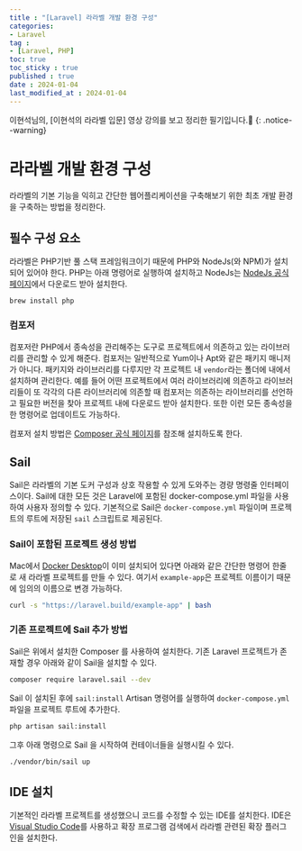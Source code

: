 ```yaml
---
title : "[Laravel] 라라벨 개발 환경 구성"
categories:
- Laravel
tag :
- [Laravel, PHP]
toc: true
toc_sticky : true
published : true
date : 2024-01-04
last_modified_at : 2024-01-04
---
```




이현석님의, [이현석의 라라벨 입문] 영상 강의를 보고 정리한 필기입니다.📢
{: .notice--warning}

# 라라벨 개발 환경 구성

라라벨의 기본 기능을 익히고 간단한 웹어플리케이션을 구축해보기 위한 최초 개발 환경을 구축하는 방법을 정리한다.

## 필수 구성 요소

라라벨은 PHP기반 풀 스택 프레임워크이기 때문에 PHP와 NodeJs(와 NPM)가 설치되어 있어야 한다. PHP는 아래 명령어로 실행하여 설치하고 NodeJs는 [NodeJs 공식 페이지]에서 다운로드 받아 설치한다.

[NodeJs 공식 페이지]: https://nodejs.org/en

```shell
brew install php
```



### 컴포저

컴포저란 PHP에서 종속성을 관리해주는 도구로 프로젝트에서 의존하고 있는 라이브러리를 관리할 수 있게 해준다. 컴포저는 일반적으로 Yum이나 Apt와 같은 패키지 매니저가 아니다. 패키지와 라이브러리를 다루지만 각 프로젝트 내 `vendor`라는 폴더에 내에서 설치하며 관리한다. 예를 들어 어떤 프로젝트에서 여러 라이브러리에 의존하고 라이브러리들이 또 각각의 다른 라이브러리에 의존할 때 컴포저는 의존하는 라이브러리를 선언하고 필요한 버전을 찾아 프로젝트 내에 다운로드 받아 설치한다. 또한 이런 모든 종속성을 한 명령어로 업데이트도 가능하다.

컴포저 설치 방법은 [Composer 공식 페이지]를 참조해 설치하도록 한다.

[Composer 공식 페이지]: https://getcomposer.org/doc/00-intro.md#installation-linux-unix-macos





## Sail

Sail은 라라벨의 기본 도커 구성과 상호 작용할 수 있게 도와주는 경량 명령줄 인터페이스이다. Sail에 대한 모든 것은 Laravel에 포함된 docker-compose.yml 파일을 사용하여 사용자 정의할 수 있다. 기본적으로 Sail은 `docker-compose.yml` 파일이며 프로젝트의 루트에 저장된 `sail` 스크립트로 제공된다. 

### Sail이 포함된 프로젝트 생성 방법

Mac에서 [Docker Desktop]이 이미 설치되어 있다면 아래와 같은 간단한 명령어 한줄로 새 라라벨 프로젝트를 만들 수 있다. 여기서 `example-app`은 프로젝트 이름이기 때문에 임의의 이름으로 변경 가능하다.

```sh
curl -s "https://laravel.build/example-app" | bash
```

[Docker Desktop]: https://www.docker.com/products/docker-desktop/



### 기존 프로젝트에 Sail 추가 방법

Sail은 위에서 설치한 Composer 를 사용하여 설치한다. 기존 Laravel 프로젝트가 존재할 경우 아래와 같이 Sail을 설치할 수 있다.

```sh
composer require laravel.sail --dev
```

Sail 이 설치된 후에 `sail:install` Artisan 명령어를 실행하여 `docker-compose.yml` 파일을 프로젝트 루트에 추가한다.

```sh
php artisan sail:install
```

그후 아래 명령으로 Sail 을 시작하여 컨테이너들을 실행시킬 수 있다.

```sh
./vendor/bin/sail up
```



## IDE 설치

기본적인 라라벨 프로젝트를 생성했으니 코드를 수정할 수 있는 IDE를 설치한다. IDE은 [Visual Studio Code]를 사용하고 확장 프로그램 검색에서 라라벨 관련된 확장 플러그인을 설치한다. 

[Visual Studio Code]: https://code.visualstudio.com/download



